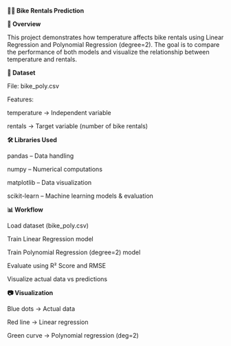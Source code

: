 **🚴‍♂️ Bike Rentals Prediction**

**📌 Overview**

This project demonstrates how temperature affects bike rentals using Linear Regression and Polynomial Regression (degree=2).
The goal is to compare the performance of both models and visualize the relationship between temperature and rentals.

**📂 Dataset**

File: bike_poly.csv

Features:

temperature → Independent variable

rentals → Target variable (number of bike rentals)

**🛠️ Libraries Used**

pandas – Data handling

numpy – Numerical computations

matplotlib – Data visualization

scikit-learn – Machine learning models & evaluation

**📊 Workflow**

Load dataset (bike_poly.csv)

Train Linear Regression model

Train Polynomial Regression (degree=2) model

Evaluate using R² Score and RMSE

Visualize actual data vs predictions

**📷 Visualization**

Blue dots → Actual data

Red line → Linear regression

Green curve → Polynomial regression (deg=2)
